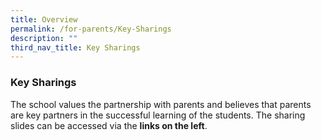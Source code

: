 ```yaml
---
title: Overview
permalink: /for-parents/Key-Sharings
description: ""
third_nav_title: Key Sharings
---
```

### Key Sharings

The school values the partnership with parents and believes that parents are key partners in the successful learning of the students. The sharing slides can be accessed via the **links on the left**.